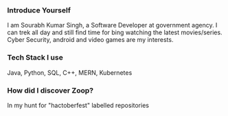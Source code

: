 ### Introduce Yourself

I am Sourabh Kumar Singh, a Software Developer at government agency. I can trek all day and still find time for bing watching the latest movies/series. Cyber Security, android and video games are my interests.

### Tech Stack I use

Java, Python, SQL, C++, MERN, Kubernetes 

### How did I discover Zoop?

In my hunt for "hactoberfest" labelled repositories
